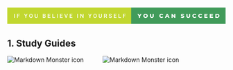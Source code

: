 ![believe-in-yourself](https://raw.githubusercontent.com/RascarKapHack/RascarKapHack/37dd31f736dc4c91a8eaa813f7826a39fbe0dad8/img/if-you-believe-in-yourself-you-can-succeed.svg?style=centerme)

## 1. Study Guides

<img src="https://images-na.ssl-images-amazon.com/images/I/81tzCSVZrKL.jpg"
     alt="Markdown Monster icon"
     style="float: left; margin-right: 10px;"
     width="210px"
     height="297px"
/>
     
<img src="https://pictures.abebooks.com/isbn/9781260142655-fr.jpg"
     alt="Markdown Monster icon"
     style="float: left; margin-right: 10px;"
     width="210x"
     height="297px"
/>